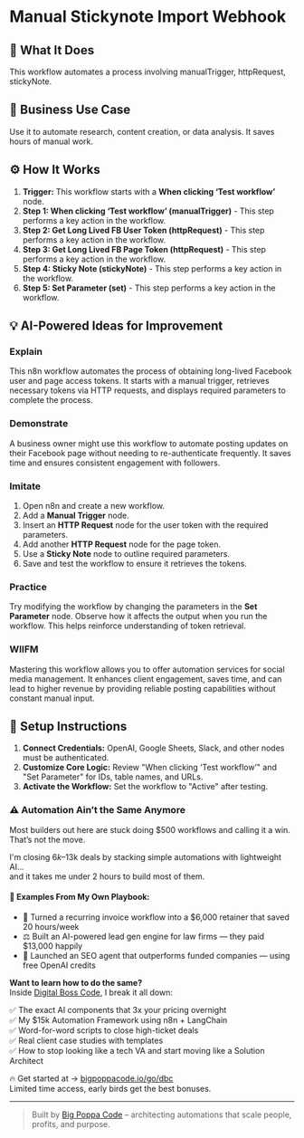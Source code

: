# Manual Stickynote Import Webhook

## 🚀 What It Does
This workflow automates a process involving manualTrigger, httpRequest, stickyNote.

## 💼 Business Use Case
Use it to automate research, content creation, or data analysis. It saves hours of manual work.

## ⚙️ How It Works
1.  **Trigger:** This workflow starts with a **When clicking ‘Test workflow’** node.
2. **Step 1: When clicking ‘Test workflow’ (manualTrigger)** - This step performs a key action in the workflow.
3. **Step 2: Get Long Lived FB User Token (httpRequest)** - This step performs a key action in the workflow.
4. **Step 3: Get Long Lived FB Page Token (httpRequest)** - This step performs a key action in the workflow.
5. **Step 4: Sticky Note (stickyNote)** - This step performs a key action in the workflow.
6. **Step 5: Set Parameter (set)** - This step performs a key action in the workflow.

## 💡 AI-Powered Ideas for Improvement
### Explain
This n8n workflow automates the process of obtaining long-lived Facebook user and page access tokens. It starts with a manual trigger, retrieves necessary tokens via HTTP requests, and displays required parameters to complete the process.

### Demonstrate
A business owner might use this workflow to automate posting updates on their Facebook page without needing to re-authenticate frequently. It saves time and ensures consistent engagement with followers.

### Imitate
1. Open n8n and create a new workflow.
2. Add a **Manual Trigger** node.
3. Insert an **HTTP Request** node for the user token with the required parameters.
4. Add another **HTTP Request** node for the page token.
5. Use a **Sticky Note** node to outline required parameters.
6. Save and test the workflow to ensure it retrieves the tokens.

### Practice
Try modifying the workflow by changing the parameters in the **Set Parameter** node. Observe how it affects the output when you run the workflow. This helps reinforce understanding of token retrieval.

### WIIFM
Mastering this workflow allows you to offer automation services for social media management. It enhances client engagement, saves time, and can lead to higher revenue by providing reliable posting capabilities without constant manual input.

## 🔧 Setup Instructions
1. **Connect Credentials:** OpenAI, Google Sheets, Slack, and other nodes must be authenticated.
2. **Customize Core Logic:** Review "When clicking ‘Test workflow’" and "Set Parameter" for IDs, table names, and URLs.
3. **Activate the Workflow:** Set the workflow to "Active" after testing.

### ⚠️ Automation Ain’t the Same Anymore

Most builders out here are stuck doing $500 workflows and calling it a win.  
That’s not the move.  

I'm closing $6k–$13k deals by stacking simple automations with lightweight AI...  
and it takes me under 2 hours to build most of them.

#### 🧠 Examples From My Own Playbook:
- 🔁 Turned a recurring invoice workflow into a $6,000 retainer that saved 20 hours/week  
- ⚖️ Built an AI-powered lead gen engine for law firms — they paid $13,000 happily  
- 🚀 Launched an SEO agent that outperforms funded companies — using free OpenAI credits  

**Want to learn how to do the same?**  
Inside [Digital Boss Code](https://bigpoppacode.io/go/dbc), I break it all down:

✅ The exact AI components that 3x your pricing overnight  
✅ My $15k Automation Framework using n8n + LangChain  
✅ Word-for-word scripts to close high-ticket deals  
✅ Real client case studies with templates  
✅ How to stop looking like a tech VA and start moving like a Solution Architect  

🔥 Get started at → [bigpoppacode.io/go/dbc](https://bigpoppacode.io/go/dbc)  
Limited time access, early birds get the best bonuses.

---
> Built by [Big Poppa Code](https://bigpoppacode.io) – architecting automations that scale people, profits, and purpose.
